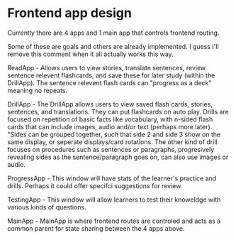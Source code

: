 # Frontend app design

Currently there are 4 apps and 1 main app that controls frontend routing. 

Some of these are goals and others are already implemented. I guess I'll remove this comment when it all actually works this way. 

ReadApp - Allows users to view stories, translate sentences, review sentence relevent flashcards, and save these for later study (within the DrillApp). The sentence relevent flash cards can "progress as a deck" meaning no repeats. 

DrillApp - The DrillApp allows users to view saved flash cards, stories, sentences, and translations. They can put flashcards on auto play. Drills are focused on repetition of basic facts like vocabulary, with n-sided flash cards that can include images, audio and/or text (perhaps more later). "Sides can be grouped together, such that side 2 and side 3 show on the same display, or seperate displays/card rotations. The other kind of drill focuses on procedures such as sentences or paragraphs, progresively revealing sides as the sentence/paragraph goes on, can also use images or audio. 

ProgressApp - This window will have stats of the learner's practice and drills. Perhaps it could offer specifci suggestions for review. 

TestingApp - This window will allow learners to test their knoweldge with various kinds of questions. 

MainApp - MainApp is where frontend routes are controled and acts as a common parent for state sharing between the 4 apps above. 


